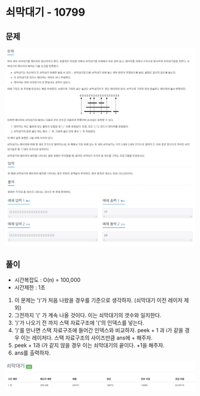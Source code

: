 # 쇠막대기 - 10799

## 문제

![](./img/1.PNG)
![](./img/2.PNG)

##  풀이

- 시간복잡도 : O(n) = 100,000
- 시간제한 : 1초

1. 이 문제는 ')'가 처음 나왔을 경우를 기준으로 생각하자. (쇠막대기 이전 레이저 제외)
2. 그전까지 '(' 가 계속 나올 것이다. 이는 쇠막대기의 갯수와 일치한다.
3. ')'가 나오기 전 까지 스택 자료구조에 '('의 인덱스를 넣는다.
4. ')'를 만나면 스택 자료구조에 들어간 인덱스와 비교하자. peek + 1 과 i가 같을 경우 이는 레이저다. 스택 자료구조의 사이즈만큼 ans에 + 해주자.
5. peek + 1과 i가 같지 않을 경우 이는 쇠막대기의 끝이다. +1을 해주자.
6. ans를 출력하자.


![](./img/3.PNG)